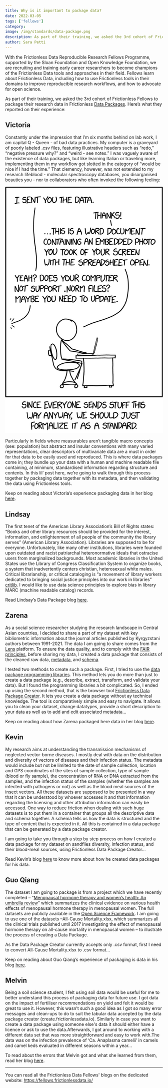 ```yaml
---
title: Why is it important to package data?
date: 2022-03-05
tags: ['fellows']
category:
image: /img/standards/data-package.png
description: As part of their training, we asked the 3rd cohort of Frictionless Fellows to package their research data in Frictionless Data Packages...
author: Sara Petti
---
```

With the Frictionless Data Reproducible Research Fellows Programme, supported by the Sloan Foundation and Open Knowledge Foundation, we are recruiting and training early career researchers to become champions of the Frictionless Data tools and approaches in their field. Fellows learn about Frictionless Data, including how to use Frictionless tools in their domains to improve reproducible research workflows, and how to advocate for open science.

As part of their training, we asked the 3rd cohort of Frictionless Fellows to package their research data in Frictionless [Data Packages](https://specs.frictionlessdata.io/data-package/). Here’s what they reported on their experience:

## Victoria
Constantly under the impression that I’m six months behind on lab work, I am capital Q - Queen - of bad data practices. My computer is a graveyard of poorly labeled .csv files, featuring illustrative headers such as “redo,” “negative pressure why?” and “weird - see notes.” I was vaguely aware of the existence of data packages, but like learning Italian or traveling more, implementing them in my workflow got slotted in the category of “would be nice if I had the time.” That clemency, however, was not extended to my research lifeblood - molecular spectroscopy databases, you disorganised beauties you - nor to collaborators who often invoked the following feeling:

![fellows-img-1](./fellows-img-1.png)

Particularly in fields where measurables aren’t tangible macro concepts (see: population) but abstract and insular conventions with many varied representations, clear descriptors of multivariate data are a must in order for that data to be easily used and reproduced. This is where data packages come in; they bundle up your data with a human and machine readable file containing, at minimum, standardised information regarding structure and contents. In this lil’ post here, we’re going to walk through this process together by packaging data together with its metadata, and then validating the data using Frictionless tools.

Keep on reading about Victoria’s experience packaging data in her blog [here](https://fellows.frictionlessdata.io/blog/victoria-datapackage-blog/).

## Lindsay
The first tenet of the American Library Association’s Bill of Rights states: “Books and other library resources should be provided for the interest, information, and enlightenment of all people of the community the library serves” (American Library Association). Libraries are supposed to be for everyone. Unfortunately, like many other institutions, libraries were founded upon outdated and racist patriarchal heteronormative ideals that ostracise users from marginalized backgrounds. Most academic libraries in the United States use the Library of Congress Classification System to organize books, a system that inadvertently centers christian, heterosexual white males. Critical librarianship, or critical cataloging is “a movement of library workers dedicated to bringing social justice principles into our work in libraries” [critlib](http://critlib.org/about/). I would like to use data science principles to explore bias in library MARC (machine readable catalog) records.

Read Lindsay’s Data Package blog [here](https://fellows.frictionlessdata.io/blog/lindsay-datapackage-blog/).

## Zarena
As a social science researcher studying the research landscape in Central Asian countries, I decided to share a part of my dataset with key bibliometric information about the journal articles published by Kyrgyzstani authors between 1991-2021. The data I am going to share comes from the [Lens](https://www.lens.org/) platform. To ensure the data quality, and to comply with the [FAIR principles](https://howtofair.dk/what-is-fair/#fair-principles), before sharing my data, I created a data package that consists of the cleaned raw data, [metadata](https://specs.frictionlessdata.io/data-resource/#metadata-properties), and [schema](https://specs.frictionlessdata.io/table-schema/#language).

I tested two methods to create such a package. First, I tried to use the [data package programming libraries](https://framework.frictionlessdata.io/). This method lets you do more than just to create a data package (e.g., describe, extract, transform, and validate your data). But I found the programming libraries a bit complicated. So, I ended up using the second method, that is the browser tool [Frictionless Data Package Creator](https://create.frictionlessdata.io/). It lets you create a data package without ay technical knowledge. The tool is comparatively simple and easy to navigate. It allows you to clean your dataset, change datatypes, provide a short description to your data as well as to add and edit associated metadata…

Keep on reading about how Zarena packaged here data in her blog [here](https://fellows.frictionlessdata.io/blog/zarena-datapackage-blog/).

## Kevin
My research aims at understanding the transmission mechanisms of neglected vector-borne diseases. I mostly deal with data on the distribution and diversity of vectors of diseases and their infection status. The metadata would include but not be limited to the date of sample collection, location and GPS coordinates of the sites of sample collection, type of sample (blood or fly sample), the concentration of RNA or DNA extracted from the samples, and the infection status of the samples (whether the samples are infected with pathogens or not) as well as the blood meal sources of the insect vectors. All these datasets are supposed to be presented in a way that it can be understood by whoever accesses it and that information regarding the licensing and other attribution information can easily be accessed. One way to reduce friction when dealing with such huge datasets is to put them in a container that groups all the descriptive data and schema together. A schema tells us how the data is structured and the type of content that is expected in it. All this is contained in a data package that can be generated by a data package creator.

I am going to take you through a step by step process on how I created a data package for my dataset on sandflies diversity, infection status, and their blood-meal sources, using Frictionless Data Package Creator…

Read Kevin’s blog [here](https://fellows.frictionlessdata.io/blog/kk-datapackage-blog/) to know more about how he created data packages for his data.

## Guo Qiang
The dataset I am going to package is from a project which we have recently completed – “[Menopausal hormone therapy and women’s health: An umbrella review](https://journals.plos.org/plosmedicine/article?id=10.1371/journal.pmed.1003731)” which summarizes the clinical evidence on various health effects of menopausal hormone therapy in menopausal women. The full datasets are publicly available in the [Open Science Framework](https://osf.io/dsy37/). I am going to use one of the datasets –All-Cause Mortality.xlsx, which summarizes all the clinical trials published until 2017 investigating the effect of menopausal hormone therapy on all-cause mortality in menopausal women – to illustrate the process of creating a Data Package. 

As the Data Package Creator currently accepts only .csv format, first I need to convert All-Cause Mortality.xlsx to .csv format…

Keep on reading about Guo Qiang’s experience of packaging is data in his blog [here](https://fellows.frictionlessdata.io/blog/guo-qiang-datapackage-blog/).

## Melvin
Being a soil science student, I felt using soil data would be useful for me to better understand this process of packaging data for future use. I got data on the impact of fertiliser recommendations on yield and felt it would be great to use it. However, this wasn’t such a good idea as I got so many error messages and clean-ups to do to suit the tabular data accepted by the data package creator (create.frictionlessdata.io). Similarly in case you want to create a data package using someone else's data it should either have a licence or ask to use the data.Afterwards, I got around to working with a different data set that was more straightforward and easy to work with.The data was on the infection prevalence of ‘Ca. Anaplasma camelii’ in camels and camel keds evaluated in different seasons within a year…

To read about the errors that Melvin got and what she learned from them, read her blog [here](https://fellows.frictionlessdata.io/blog/melvin-datapackage-blog/).

-------

You can read all the Frictionless Data Fellows' blogs on the dedicated website: https://fellows.frictionlessdata.io/
